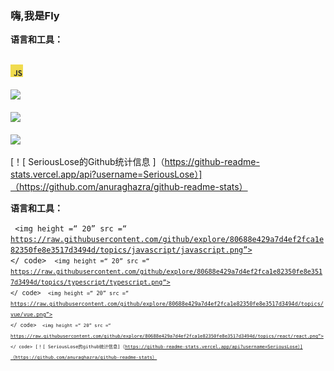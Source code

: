 ### 嗨,我是Fly

**语言和工具：**

<code> <img height='20' src='https://raw.githubusercontent.com/github/explore/80688e429a7d4ef2fca1e82350fe8e3517d3494d/topics/javascript/javascript.png'> </code>
<code> <img height=“20” src=“https://raw.githubusercontent.com/github/explore/80688e429a7d4ef2fca1e82350fe8e3517d3494d/topics/typescript/typescript.png”> </code>
<code> <img height=“20” src=“https://raw.githubusercontent.com/github/explore/80688e429a7d4ef2fca1e82350fe8e3517d3494d/topics/vue/vue.png”> </code>
<code> <img height=“20” src=“https://raw.githubusercontent.com/github/explore/80688e429a7d4ef2fca1e82350fe8e3517d3494d/topics/react/react.png”> </code>

[！[ SeriousLose的Github统计信息 ]（https://github-readme-stats.vercel.app/api?username=SeriousLose）]（https://github.com/anuraghazra/github-readme-stats）


**语言和工具：**

<code> <img height =“ 20” src =“ https://raw.githubusercontent.com/github/explore/80688e429a7d4ef2fca1e82350fe8e3517d3494d/topics/javascript/javascript.png”> </ code>
<code> <img height =“ 20” src =“ https://raw.githubusercontent.com/github/explore/80688e429a7d4ef2fca1e82350fe8e3517d3494d/topics/typescript/typescript.png”> </ code>
<code> <img height =“ 20” src =“ https://raw.githubusercontent.com/github/explore/80688e429a7d4ef2fca1e82350fe8e3517d3494d/topics/vue/vue.png”> </ code>
<code> <img height =“ 20” src =“ https://raw.githubusercontent.com/github/explore/80688e429a7d4ef2fca1e82350fe8e3517d3494d/topics/react/react.png”> </ code>
[！[ SeriousLose的github统计信息]（https://github-readme-stats.vercel.app/api?username=SeriousLose）]（https://github.com/anuraghazra/github-readme-stats）
<!--
**SeriousLose/SeriousLose** is a ✨ _special_ ✨ repository because its `README.md` (this file) appears on your GitHub profile.

Here are some ideas to get you started:

- 🔭 I’m currently working on ...
- 🌱 I’m currently learning ...
- 👯 I’m looking to collaborate on ...
- 🤔 I’m looking for help with ...
- 💬 Ask me about ...
- 📫 How to reach me: ...
- 😄 Pronouns: ...
- ⚡ Fun fact: ...
-->
